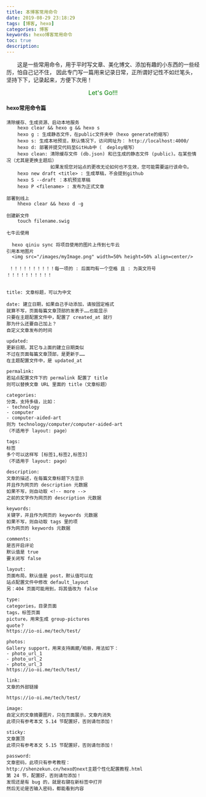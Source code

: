 ```yaml
---
title: 本博客常用命令
date: 2019-08-29 23:18:29
tags: [博客, hexo]
categories: 博客
keywords: hexo博客常用命令
toc: true
description:
---
```

&emsp;&emsp;这是一些常用命令，用于平时写文章、美化博文、添加有趣的小东西的一些经历，怕自己记不住，
因此专门写一篇用来记录日常，正所谓好记性不如烂笔头，坚持下下，记录起来，方便下次用！
<font style="text-align:center;font-size:1rem;color:green">
    <center>Let's Go!!!</center>
</font>
#### hexo常用命令篇
    清除缓存、生成资源、启动本地服务
        hexo clear && hexo g && hexo s
        hexo g : 生成静态文件，在public文件夹中（hexo generate的缩写）
        hexo s: 生成本地预览，默认情况下，访问网址为： http://localhost:4000/
        hexo d: 部署并提交代码至GitHub中（  deploy缩写）
        hexo clean: 清除缓存文件 (db.json) 和已生成的静态文件 (public)。在某些情况（尤其是更换主题后）
                    如果发现您对站点的更改无论如何也不生效，您可能需要运行该命令。
        hexo new draft <title> : 生成草稿，不会提到github
        hexo S --draft ：本机预览草稿
        hexo P <filename> : 发布为正式文章
        
    部署到线上
        hhexo clear && hexo d -g
        
    创建新文件
        touch filename.swig
        
    七牛云使用
          
      hexo qiniu sync 将项目使用的图片上传到七牛云
    引用本地图片   
      <img src="/images/myImage.png" width=50% height=50% align=center/>  
   
     ！！！！！！！！！！每一项的 : 后面均有一个空格 且 : 为英文符号 ！！！！！！！！！！
   
    
    title: 文章标题，可以为中文
    
    date: 建立日期，如果自己手动添加，请按固定格式
    就算不写，页面每篇文章顶部的发表于……也能显示
    只要在主题配置文件中，配置了 created_at 就行
    那为什么还要自己加上？
    自定义文章发布的时间
    
    updated:
    更新日期，其它与上面的建立日期类似
    不过在页面每篇文章顶部，是更新于……
    在主题配置文件中，是 updated_at
    
    permalink:
    若站点配置文件下的 permalink 配置了 title
    则可以替换文章 URL 里面的 title（文章标题）
    
    categories:
    分类，支持多级，比如：
    - technology
    - computer
    - computer-aided-art
    则为 technology/computer/computer-aided-art
    （不适用于 layout: page）
    
    tags:
    标签
    多个可以这样写 [标签1,标签2,标签3]
    （不适用于 layout: page）
    
    description:
    文章的描述，在每篇文章标题下方显示
    并且作为网页的 description 元数据
    如果不写，则自动取 <!-- more -->
    之前的文字作为网页的 description 元数据
    
    keywords:
    关键字，并且作为网页的 keywords 元数据
    如果不写，则自动取 tags 里的项
    作为网页的 keywords 元数据
    
    comments:
    是否开启评论
    默认值是 true
    要关闭写 false
    
    layout:
    页面布局，默认值是 post，默认值可以在
    站点配置文件中修改 default_layout
    另：404 页面可能用到，将其值改为 false
    
    type:
    categories，目录页面
    tags，标签页面
    picture，用来生成 group-pictures
    quote？
    https://io-oi.me/tech/test/
    
    photos:
    Gallery support，用来支持画廊╱相册，用法如下：
    - photo_url_1
    - photo_url_2
    - photo_url_3
    https://io-oi.me/tech/test/
    
    link:
    文章的外部链接
    
    https://io-oi.me/tech/test/
    
    image:
    自定义的文章摘要图片，只在页面展示，文章内消失
    此项只有参考本文 5.14 节配置好，否则请勿添加！
    
    sticky:
    文章置顶
    此项只有参考本文 5.15 节配置好，否则请勿添加！
    
    password:
    文章密码，此项只有参考教程：
    http://shenzekun.cn/hexo的next主题个性化配置教程.html
    第 24 节，配置好，否则请勿添加！
    发现还是有 bug 的，就是右键在新标签中打开
    然后无论是否输入密码，都能看到内容
    
   
    

